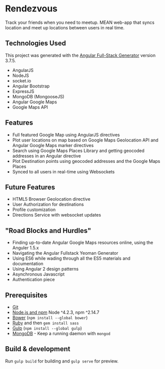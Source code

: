 # Rendezvous

Track your friends when you need to meetup. MEAN web-app that syncs location and meet up locations between users in real time.

## Technologies Used

This project was generated with the [Angular Full-Stack Generator](https://github.com/DaftMonk/generator-angular-fullstack) version 3.7.5.

- AngularJS
- NodeJS
- socket.io
- Angular Bootstrap
- ExpressJS
- MongoDB (MongooseJS)
- Angular Google Maps
- Google Maps API


## Features
- Full featured Google Map using AngularJS directives
- Plot user locations on map based on Google Maps Geolocation API and Angular Google Maps marker directives
- Search using Google Maps Places Library and getting geocoded addresses in an Angular directive
- Plot Destination points using geocoded addresses and the Google Maps Places
- Synced to all users in real-time using Websockets

## Future Features
- HTML5 Browser Geolocation directive
- User Authorization for destinations
- Profile customization
- Directions Service with websocket updates

## "Road Blocks and Hurdles"
- Finding up-to-date Angular Google Maps resources online, using the Anguler 1.5.x
- Navigating the Angular Fullstack Yeoman Generator
- Using ES6 while wading through all the ES5 materials and documentation
- Using Angular 2 design patterns
- Asynchronous Javascript
- Authentication piece


## Prerequisites

- [Git](https://git-scm.com/)
- [Node.js and npm](nodejs.org) Node ^4.2.3, npm ^2.14.7
- [Bower](bower.io) (`npm install --global bower`)
- [Ruby](https://www.ruby-lang.org) and then `gem install sass`
- [Gulp](http://gulpjs.com/) (`npm install --global gulp`)
- [MongoDB](https://www.mongodb.org/) - Keep a running daemon with `mongod`


## Build & development

Run `gulp build` for building and `gulp serve` for preview.



